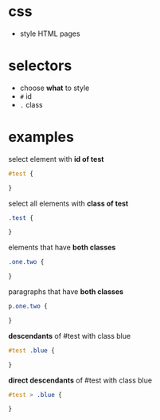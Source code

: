 # css
* style HTML pages

# selectors
* choose **what** to style
* `#` id
* `.` class

# examples

select element with **id of test**

```css
#test {

}
```

select all elements with **class of test**

```css
.test {

}
```

elements that have **both classes**

```css
.one.two {

}
```

paragraphs that have **both classes**

```css
p.one.two {

}
```

**descendants** of #test with class blue

```css
#test .blue {

}
```

**direct descendants** of #test with class blue

```css
#test > .blue {

}
```

